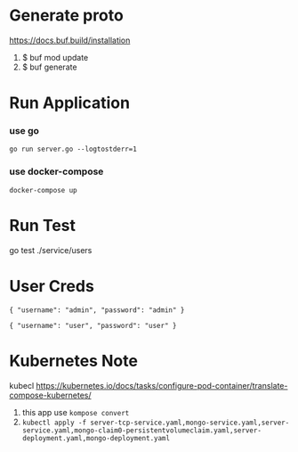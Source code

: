 # Generate proto # 
https://docs.buf.build/installation
1. $ buf mod update
2. $ buf generate

# Run Application #
### use go
`go run server.go --logtostderr=1`

### use docker-compose
`docker-compose up`

# Run Test
go test ./service/users

# User Creds # 

`{
  "username": "admin",
  "password": "admin"
}`

`{
  "username": "user",
  "password": "user"
}`

# Kubernetes Note #
kubecl
https://kubernetes.io/docs/tasks/configure-pod-container/translate-compose-kubernetes/
1. this app use `kompose convert`
2. `kubectl apply -f server-tcp-service.yaml,mongo-service.yaml,server-service.yaml,mongo-claim0-persistentvolumeclaim.yaml,server-deployment.yaml,mongo-deployment.yaml`
